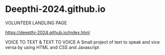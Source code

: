 # Deepthi-2024.github.io
VOLUNTEER LANDLING PAGE


https://deepthi-2024.github.io/index.html


VOICE TO TEXT & TEXT TO VOICE 
A Small project of text to speak and vice versa by using HTML and CSS and Javascript


